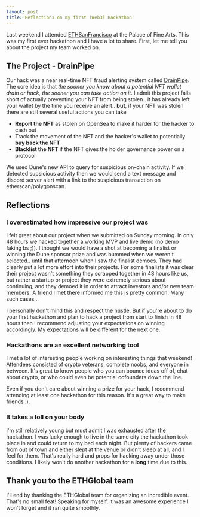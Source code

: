 ```yaml
---
layout: post
title: Reflections on my first (Web3) Hackathon
---
```


Last weekend I attended [ETHSanFrancisco](https://sf.ethglobal.com/) at the Palace of Fine Arts. This was my
first ever hackathon and I have a lot to share. First, let me tell you about the project my team worked on.

## The Project - DrainPipe
Our hack was a near real-time NFT fraud alerting system called [DrainPipe](https://ethglobal.com/showcase/drainpipe-u7pmp).
The core idea is that _the sooner you know about a potential NFT wallet drain or hack, the sooner you can take action on it_. I admit this project
falls short of actually preventing your NFT from being stolen.. it has already left your wallet by the time you receive an alert.. **but**, if your
NFT was stolen there are still several useful actions you can take
* **Report the NFT** as stolen on OpenSea to make it harder for the hacker to cash out
* Track the movement of the NFT and the hacker's wallet to potentially **buy back the NFT**
* **Blacklist the NFT** if the NFT gives the holder governance power on a protocol

We used Dune's new API to query for suspicious on-chain activity. If we detected supsicious activity then we would send a text message and
discord server alert with a link to the suspicious transaction on etherscan/polygonscan.

## Reflections

### I overestimated how impressive our project was
I felt great about our project when we submitted on Sunday morning. In only 48 hours we hacked together a working MVP and live demo (no
demo faking bs ;)). I thought we would have a shot at becoming a finalist or winning the Dune sponsor prize and was bummed when we weren't selected..
until that afternoon when I saw the finalist demoes. They had clearly put a lot more effort into their projects. For some finalists it was clear
their project wasn't something they scrapped together in 48 hours like us, but rather a startup or project they were extremely serious about
continuing, and they demoed it in order to attract investors and/or new team members. A friend I met there informed me this is pretty common. Many
such cases...

I personally don't mind this and respect the hustle. But if you're about to do your first hackathon and plan to hack a project from start to finish in
48 hours then I recommend adjusting your expectations on winning accordingly. My expectations will be different for the next one.

### Hackathons are an excellent networking tool
I met a lot of interesting people working on interesting things that weekend! Attendees consisted of crypto veterans, complete noobs, and everyone in
between. It's great to know people who you can bounce ideas off of, chat about crypto, or who could even be potential cofounders down the line.

Even if you don't care about winning a prize for your hack, I recommend attending at least one hackathon for this reason. It's a great way to make friends :).

### It takes a toll on your body
I'm still relatively young but must admit I was exhausted after the hackathon. I was lucky enough to live in the same city the hackathon took place in
and could return to my bed each night. But plenty of hackers came from out of town and either slept at the venue or didn't sleep at all, and I feel for
them. That's really hard and props for hacking away under those conditions. I likely won't do another hackathon for a **long** time due to this.

## Thank you to the ETHGlobal team
I'll end by thanking the ETHGlobal team for organizing an incredible event. That's no small feat! Speaking for myself, it was an awesome experience I
won't forget and it ran quite smoothly.